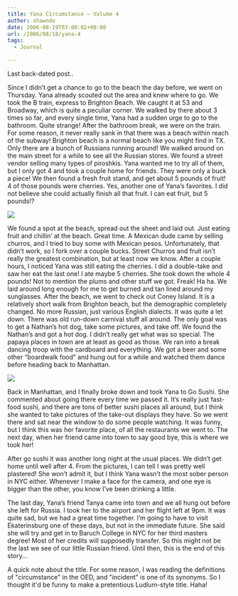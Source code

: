 ```yaml
---
title: Yana Circumstance – Volume 4
author: shawndo
date: 2006-08-19T03:00:02+00:00
url: /2006/08/18/yana-4
tags:
  - Journal

---
```

Last back-dated post..

Since I didn’t get a chance to go to the beach the day before, we went on Thursday. Yana already scouted out the area and knew where to go. We took the B train, express to Brighton Beach. We caught it at 53 and Broadway, which is quite a peculiar corner. We walked by there about 3 times so far, and every single time, Yana had a sudden urge to go to the bathroom. Quite strange! After the bathroom break, we were on the train. For some reason, it never really sank in that there was a beach within reach of the subway! Brighton beach is a normal beach like you might find in TX. Only there are a bunch of Russians running around! We walked around on the main street for a while to see all the Russian stores. We found a street vendor selling many types of piroshkis. Yana wanted me to try all of them, but I only got 4 and took a couple home for friends. They were only a buck a piece! We then found a fresh fruit stand, and get about 5 pounds of fruit! 4 of those pounds were cherries. Yes, another one of Yana’s favorites. I did not believe she could actually finish all that fruit. I can eat fruit, but 5 pounds!?

![](/images/2006/08/20060817-yana_shawn_drunk.jpg)

We found a spot at the beach, spread out the sheet and laid out. Just eating fruit and chillin’ at the beach. Great time. A Mexican dude came by selling churros, and I tried to buy some with Mexican pesos. Unfortunately, that didn’t work, so I fork over a couple bucks. Street Churros and fruit isn’t really the greatest combination, but at least now we know. After a couple hours, I noticed Yana was still eating the cherries. I did a double-take and saw her eat the last one! I ate maybe 5 cherries. She took down the whole 4 pounds! Not to mention the plums and other stuff we got. Freak! Ha ha. We laid around long enough for me to get burned and tan lined around my sunglasses. After the beach, we went to check out Coney Island. It is a relatively short walk from Brighton beach, but the demographic completely changed. No more Russian, just various English dialects. It was quite a let down. There was old run-down carnival stuff all around. The only goal was to get a Nathan’s hot dog, take some pictures, and take off. We found the Nathan’s and got a hot dog. I didn’t really get what was so special. The papaya places in town are at least as good as those. We ran into a break dancing troop with the cardboard and everything. We got a beer and some other “boardwalk food” and hung out for a while and watched them dance before heading back to Manhattan.

![](/images/2006/08/20060817-yana_biting.jpg)

Back in Manhattan, and I finally broke down and took Yana to Go Sushi. She commented about going there every time we passed it. It’s really just fast-food sushi, and there are tons of better sushi places all around, but I think she wanted to take pictures of the take-out displays they have. So we went there and sat near the window to do some people watching. It was funny, but I think this was her favorite place, of all the restaurants we went to. The next day, when her friend came into town to say good bye, this is where we took her!

After go sushi it was another long night at the usual places. We didn’t get home until well after 4. From the pictures, I can tell I was pretty well plastered! She won’t admit it, but I think Yana wasn’t the most sober person in NYC either. Whenever I make a face for the camera, and one eye is bigger than the other, you know I’ve been drinking a little.

The last day, Yana’s friend Tanya came into town and we all hung out before she left for Russia. I took her to the airport and her flight left at 9pm. It was quite sad, but we had a great time together. I’m going to have to visit Ekaterinsburg one of these days, but not in the immediate future. She said she will try and get in to Baruch College in NYC for her third masters degree! Most of her credits will supposedly transfer. So this might not be the last we see of our little Russian friend. Until then, this is the end of this story…

A quick note about the title. For some reason, I was reading the definitions of "circumstance" in the OED, and "incident" is one of its synonyms. So I thought it'd be funny to make a pretentious Ludlum-style title. Haha!
